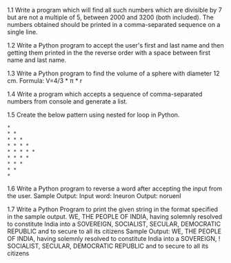 1.1 Write a program which will find all such numbers which are divisible by 7 but are not a multiple
    of 5, between 2000 and 3200 (both included). The numbers obtained should be printed in a
    comma-separated sequence on a single line.

1.2  Write a Python program to accept the user's first and last name and then getting them printed in
      the the reverse order with a space between first name and last name.

1.3  Write a Python program to find the volume of a sphere with diameter 12 cm.
    Formula: V=4/3 * π * r

1.4  Write a program which accepts a sequence of comma-separated numbers from console and
    generate a list.

1.5 Create the below pattern using nested for loop in Python.

    *
    * *
    * * *
    * * * *
    * * * * *
    * * * *
    * * *
    * *
    *

1.6 Write a Python program to reverse a word after accepting the input from the user.
    Sample Output:
    Input word: Ineuron
    Output: noruenI

1.7 Write a Python Program to print the given string in the format specified in the sample output.
    WE, THE PEOPLE OF INDIA, having solemnly resolved to constitute India into a
    SOVEREIGN, SOCIALIST, SECULAR, DEMOCRATIC REPUBLIC and to secure to all
    its citizens
    Sample Output:
    WE, THE PEOPLE OF INDIA,
        having solemnly resolved to constitute India into a SOVEREIGN, !
              SOCIALIST, SECULAR, DEMOCRATIC REPUBLIC
                and to secure to all its citizens
